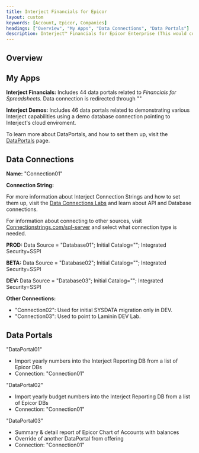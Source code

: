 ```yaml
---
title: Interject Financials for Epicor
layout: custom
keywords: [Account, Epicor, Companies]
headings: ["Overview", "My Apps", "Data Connections", "Data Portals"]
description: Interject™ Financials for Epicor Enterprise (This would cover topics that are specific to integration with Epicor Enterprise, and would potentially be different for each ERP) 
---
```


## Overview

## My Apps

**Interject Financials:** Includes 44 data portals related to *Financials for Spreadsheets.* Data connection is redirected through ""

**Interject Demos:**  Includes 46 data portals related to demonstrating various Interject capabilities using a demo database connection pointing to Interject's cloud enviroment.

To learn more about DataPortals, and how to set them up, visit the [DataPortals](/wPortal/Data-Portals.html) page.

## Data Connections

**Name:** "Connection01"

**Connection String:**

For more information about Interject Connection Strings and how to set them up, visit the [Data Connections Labs](/wPortal/Data-Connections.html) and learn about API and Database connections.

For information about connecting to other sources, visit [Connectionstrings.com/sql-server](https://www.connectionstrings.com/sql-server/) and select what connection type is needed.

**PROD:** Data Source = "Database01"; Initial Catalog=""; Integrated Security=SSPI

**BETA:** Data Source = "Database02"; Initial Catalog=""; Integrated Security=SSPI 

**DEV:** Data Source = "Database03"; Initial Catalog=""; Integrated Security=SSPI

**Other Connections:** 
- "Connection02": Used for initial SYSDATA migration only in DEV.
- "Connection03": Used to point to Laminin DEV Lab.

## Data Portals

"DataPortal01"
- Import yearly numbers into the Interject Reporting DB from a list of Epicor DBs
- Connection: "Connection01"

"DataPortal02"
- Import yearly budget numbers into the Interject Reporting DB from a list of Epicor DBs
- Connection: "Connection01"

"DataPortal03"
- Summary & detail report of Epicor Chart of Accounts with balances
- Override of another DataPortal from offering
- Connection: "Connection01"
